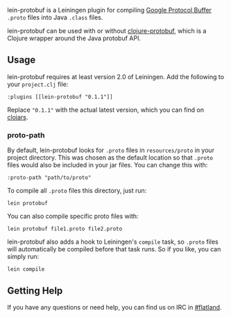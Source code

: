 lein-protobuf is a Leiningen plugin for compiling [Google Protocol Buffer](http://code.google.com/p/protobuf/) 
`.proto` files into Java `.class` files.

lein-protobuf can be used with or without [clojure-protobuf](https://github.com/flatland/clojure-protobuf),
which is a Clojure wrapper around the Java protobuf API.

## Usage

lein-protobuf requires at least version 2.0 of Leiningen. Add the following to your `project.clj`
file:

    :plugins [[lein-protobuf "0.1.1"]]

Replace `"0.1.1"` with the actual latest version, which you can find on
[clojars](http://clojars.org/lein-protobuf).

### proto-path

By default, lein-protobuf looks for `.proto` files in `resources/proto` in your project
directory. This was chosen as the default location so that `.proto` files would also be included in
your jar files. You can change this with:

    :proto-path "path/to/proto"
    
To compile all `.proto` files this directory, just run:

    lein protobuf
    
You can also compile specific proto files with:

    lein protobuf file1.proto file2.proto
    
lein-protobuf also adds a hook to Leiningen's `compile` task, so `.proto` files will automatically
be compiled before that task runs. So if you like, you can simply run:

    lein compile
    

## Getting Help

If you have any questions or need help, you can find us on IRC in
[#flatland](irc://irc.freenode.net/#flatland).
